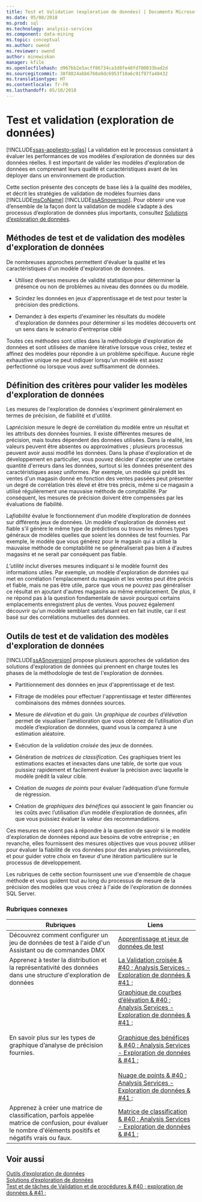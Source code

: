 ```yaml
---
title: Test et Validation (exploration de données) | Documents Microsoft
ms.date: 05/08/2018
ms.prod: sql
ms.technology: analysis-services
ms.component: data-mining
ms.topic: conceptual
ms.author: owend
ms.reviewer: owend
author: minewiskan
manager: kfile
ms.openlocfilehash: d967bb2e5acff06734ca3d8fe40fd700033bad2d
ms.sourcegitcommit: 38f8824abb6760a9dc6953f10a6c91f97fa48432
ms.translationtype: HT
ms.contentlocale: fr-FR
ms.lasthandoff: 05/10/2018
---
```

# <a name="testing-and-validation-data-mining"></a>Test et validation (exploration de données)
[!INCLUDE[ssas-appliesto-sqlas](../../includes/ssas-appliesto-sqlas.md)]
  La validation est le processus consistant à évaluer les performances de vos modèles d'exploration de données sur des données réelles. Il est important de valider les modèles d'exploration de données en comprenant leurs qualité et caractéristiques avant de les déployer dans un environnement de production.  
  
 Cette section présente des concepts de base liés à la qualité des modèles, et décrit les stratégies de validation de modèles fournies dans [!INCLUDE[msCoName](../../includes/msconame-md.md)] [!INCLUDE[ssASnoversion](../../includes/ssasnoversion-md.md)]. Pour obtenir une vue d’ensemble de la façon dont la validation de modèle s’adapte à des processus d’exploration de données plus importants, consultez [Solutions d’exploration de données](../../analysis-services/data-mining/data-mining-solutions.md).  
  
## <a name="methods-for-testing-and-validation-of-data-mining-models"></a>Méthodes de test et de validation des modèles d'exploration de données  
 De nombreuses approches permettent d'évaluer la qualité et les caractéristiques d'un modèle d'exploration de données.  
  
-   Utilisez diverses mesures de validité statistique pour déterminer la présence ou non de problèmes au niveau des données ou du modèle.  
  
-   Scindez les données en jeux d'apprentissage et de test pour tester la précision des prédictions.  
  
-   Demandez à des experts d'examiner les résultats du modèle d'exploration de données pour déterminer si les modèles découverts ont un sens dans le scénario d'entreprise ciblé  
  
 Toutes ces méthodes sont utiles dans la méthodologie d'exploration de données et sont utilisées de manière itérative lorsque vous créez, testez et affinez des modèles pour répondre à un problème spécifique. Aucune règle exhaustive unique ne peut indiquer lorsqu'un modèle est assez perfectionné ou lorsque vous avez suffisamment de données.  
  
## <a name="definition-of-criteria-for-validating-data-mining-models"></a>Définition des critères pour valider les modèles d'exploration de données  
 Les mesures de l'exploration de données s'expriment généralement en termes de précision, de fiabilité et d'utilité.  
  
 La*précision* mesure le degré de corrélation du modèle entre un résultat et les attributs des données fournies. Il existe différentes mesures de précision, mais toutes dépendent des données utilisées. Dans la réalité, les valeurs peuvent être absentes ou approximatives ; plusieurs processus peuvent avoir aussi modifié les données. Dans la phase d'exploration et de développement en particulier, vous pouvez décider d'accepter une certaine quantité d'erreurs dans les données, surtout si les données présentent des caractéristiques assez uniformes. Par exemple, un modèle qui prédit les ventes d'un magasin donné en fonction des ventes passées peut présenter un degré de corrélation très élevé et être très précis, même si ce magasin a utilisé régulièrement une mauvaise méthode de comptabilité. Par conséquent, les mesures de précision doivent être compensées par les évaluations de fiabilité.  
  
 La*fiabilité* évalue le fonctionnement d’un modèle d’exploration de données sur différents jeux de données. Un modèle d'exploration de données est fiable s'il génère le même type de prédictions ou trouve les mêmes types généraux de modèles quelles que soient les données de test fournies. Par exemple, le modèle que vous générez pour le magasin qui a utilisé la mauvaise méthode de comptabilité ne se généraliserait pas bien à d'autres magasins et ne serait par conséquent pas fiable.  
  
 *L’utilité* inclut diverses mesures indiquant si le modèle fournit des informations utiles. Par exemple, un modèle d'exploration de données qui met en corrélation l'emplacement du magasin et les ventes peut être précis et fiable, mais ne pas être utile, parce que vous ne pouvez pas généraliser ce résultat en ajoutant d'autres magasins au même emplacement. De plus, il ne répond pas à la question fondamentale de savoir pourquoi certains emplacements enregistrent plus de ventes. Vous pouvez également découvrir qu'un modèle semblant satisfaisant est en fait inutile, car il est basé sur des corrélations mutuelles des données.  
  
## <a name="tools-for-testing-and-validation-of-mining-models"></a>Outils de test et de validation des modèles d'exploration de données  
 [!INCLUDE[ssASnoversion](../../includes/ssasnoversion-md.md)] propose plusieurs approches de validation des solutions d'exploration de données qui prennent en charge toutes les phases de la méthodologie de test de l'exploration de données.  
  
-   Partitionnement des données en jeux d'apprentissage et de test.  
  
-   Filtrage de modèles pour effectuer l'apprentissage et tester différentes combinaisons des mêmes données sources.  
  
-   Mesure de *élévation* et du *gain*. Un *graphique de courbes d’élévation* permet de visualiser l’amélioration que vous obtenez de l’utilisation d’un modèle d’exploration de données, quand vous la comparez à une estimation aléatoire.  
  
-   Exécution de la *validation croisée* des jeux de données.  
  
-   Génération de *matrices de classification*. Ces graphiques trient les estimations exactes et inexactes dans une table, de sorte que vous puissiez rapidement et facilement évaluer la précision avec laquelle le modèle prédit la valeur cible.  
  
-   Création de *nuages de points* pour évaluer l’adéquation d’une formule de régression.  
  
-   Création de *graphiques des bénéfices* qui associent le gain financier ou les coûts avec l’utilisation d’un modèle d’exploration de données, afin que vous puissiez évaluer la valeur des recommandations.  
  
 Ces mesures ne visent pas à répondre à la question de savoir si le modèle d'exploration de données répond aux besoins de votre entreprise ; en revanche, elles fournissent des mesures objectives que vous pouvez utiliser pour évaluer la fiabilité de vos données pour des analyses prévisionnelles, et pour guider votre choix en faveur d'une itération particulière sur le processus de développement.  
  
 Les rubriques de cette section fournissent une vue d'ensemble de chaque méthode et vous guident tout au long du processus de mesure de la précision des modèles que vous créez à l'aide de l'exploration de données SQL Server.  
  
### <a name="related-topics"></a>Rubriques connexes  
  
|Rubriques|Liens|  
|------------|-----------|  
|Découvrez comment configurer un jeu de données de test à l'aide d'un Assistant ou de commandes DMX|[Apprentissage et jeux de données de test](../../analysis-services/data-mining/training-and-testing-data-sets.md)|  
|Apprenez à tester la distribution et la représentativité des données dans une structure d'exploration de données|[La Validation croisée & #40 ; Analysis Services - Exploration de données & #41 ;](../../analysis-services/data-mining/cross-validation-analysis-services-data-mining.md)|  
|En savoir plus sur les types de graphique d’analyse de précision fournies.|[Graphique de courbes d’élévation & #40 ; Analysis Services - Exploration de données & #41 ;](../../analysis-services/data-mining/lift-chart-analysis-services-data-mining.md)<br /><br /> [Graphique des bénéfices & #40 ; Analysis Services - Exploration de données & #41 ;](../../analysis-services/data-mining/profit-chart-analysis-services-data-mining.md)<br /><br /> [Nuage de points & #40 ; Analysis Services - Exploration de données & #41 ;](../../analysis-services/data-mining/scatter-plot-analysis-services-data-mining.md)|  
|Apprenez à créer une matrice de classification, parfois appelée matrice de confusion, pour évaluer le nombre d'éléments positifs et négatifs vrais ou faux.|[Matrice de classification & #40 ; Analysis Services - Exploration de données & #41 ;](../../analysis-services/data-mining/classification-matrix-analysis-services-data-mining.md)|  
  
## <a name="see-also"></a>Voir aussi  
 [Outils d’exploration de données](../../analysis-services/data-mining/data-mining-tools.md)   
 [Solutions d’exploration de données](../../analysis-services/data-mining/data-mining-solutions.md)   
 [Test et de tâches de Validation et de procédures & #40 ; exploration de données & #41 ;](../../analysis-services/data-mining/testing-and-validation-tasks-and-how-tos-data-mining.md)  
  
  
